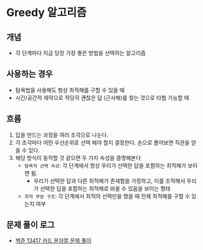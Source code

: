 # Greedy 알고리즘

## 개념

- 각 단계마다 지금 당장 가장 좋은 방법을 선택하는 알고리즘

## 사용하는 경우

- 탐욕법을 사용해도 항상 최적해를 구할 수 있을 때
- 시간/공간적 제약으로 적당히 괜찮은 답 (근사해)를 찾는 것으로 타협 가능할 때

## 흐름

1. 답을 만드는 과정을 여러 조각으로 나눈다.
2. 각 조각마다 어떤 우선순위로 선택 해야 할지 결정한다. 손으로 풀어보면 직관을 얻을 수 있다.
3. 해당 방식이 동작할 것 같으면 두 가지 속성을 증명해본다
   - `탐욕적 선택 속성`: 각 단계에서 항상 우리가 선택한 답을 포함하는 최적해가 보이면 됨.
     - 우리가 선택한 답과 다른 최적해가 존재함을 가정하고, 이를 조작해서 우리가 선택한 답을 포함하는 최적해로 바꿀 수 있음을 보이는 형태
   - `최적 부분 구조`: 각 단계에서 최적의 선택만을 했을 때 전체 최적해를 구할 수 있는지 여부

## 문제 풀이 로그

- [백준 13417 카드 문자열 문제 풀이](https://github.com/heeji289/js-problem-solving/blob/main/greedy/boj13417_%EC%B9%B4%EB%93%9C%EB%AC%B8%EC%9E%90%EC%97%B4_%EA%B8%B0%EB%B3%B8%EA%B7%B8%EB%A6%AC%EB%94%94.js)
